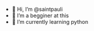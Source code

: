 - 👋 Hi, I’m @saintpauli
- 👀 I’m a begginer at this
- 🌱 I’m currently learning python

<!---
saintpauli/saintpauli is a ✨ special ✨ repository because its `README.md` (this file) appears on your GitHub profile.
You can click the Preview link to take a look at your changes.
--->
